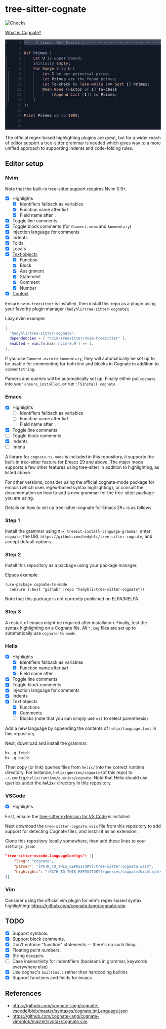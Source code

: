 # tree-sitter-cognate

[![Checks](https://github.com/hedyhli/tree-sitter-cognate/actions/workflows/checks.yml/badge.svg)](https://github.com/hedyhli/tree-sitter-cognate/actions/workflows/checks.yml)

[What is Cognate?](https://cognate-lang.github.io)

<img src="https://raw.githubusercontent.com/hedyhli/tree-sitter-cognate/main/demo.png" width=800/>

The official regex-based highlighting plugins are great, but for a wider
reach of editor support a tree-sitter grammar is needed which gives way to
a more unified approach to supporting indents and code-folding rules.

## Editor setup

### Nvim

Note that the built-in tree-sitter support requires Nvim 0.9+.

- [X] Highlights
  - [X] Identifiers fallback as variables
  - [X] Function name after `Def`
  - [X] Field name after `.`
- [X] Toggle line comments
- [X] Toggle block comments (for `Comment.nvim` and `kommentary`)
- [X] Injection language for comments
- [X] Indents
- [X] Folds
- [X] Locals
- [X] [Text objects](https://github.com/nvim-treesitter/nvim-treesitter-textobjects)
  - [X] Function
  - [X] Block
  - [X] Assignment
  - [X] Statement
  - [X] Comment
  - [X] Number
- [X] [Context](https://github.com/nvim-treesitter/nvim-treesitter-context)

Ensure `nvim-treesitter` is installed, then install this repo as a plugin using
your favorite plugin manager (`hedyhli/tree-sitter-cognate`);

Lazy.nvim example:

```lua
{
  "hedyhli/tree-sitter-cognate",
  dependencies = { "nvim-treesitter/nvim-treesitter" },
  enabled = vim.fn.has('nvim-0.9') == 1,
},
```

If you use `Comment.nvim` or `kommentary`, they will automatically be set up to
be usable for commenting for both line and blocks in Cognate in addition to
`commentstring`.

Parsers and queries will be automatically set up. Finally either put `cognate`
into your `ensure_installed`, or run `:TSInstall cognate`.

### Emacs

- [X] Highlights
  - [ ] Identifiers fallback as variables
  - [ ] Function name after `Def`
  - [ ] Field name after `.`
- [X] Toggle line comments
- [ ] Toggle block comments
- [X] Indents
- [ ] Imenu

A library for `cognate-ts-mode` is included in this repository, it supports the
built-in tree-sitter feature for Emacs 29 and above. The major mode supports
a few other features using tree-sitter in addition to highlighting, as listed
above.

For other versions, consider using the official cognate-mode package for emacs
(which uses regex-based syntax highlighting), or consult the documentation on
how to add a new grammar for the tree-sitter package you are using.

Details on how to set up tree-sitter-cognate for Emacs 29+ is as follows.

### Step 1

Install the grammar using `M-x treesit-install-language-grammar`, enter
`cognate`, the URL `https://github.com/hedyhli/tree-sitter-cognate`, and
accept default options.

### Step 2

Install this repository as a package using your package manager.

Elpaca example:

```elisp
(use-package cognate-ts-mode
  :ensure (:host "github" :repo "hedyhli/tree-sitter-cognate"))
```

Note that this package is not currently published on ELPA/MELPA.

### Step 3

A restart of emacs might be required after installation. Finally, test
the syntax highlighting on a Cognate file. All `*.cog` files are set
up to automatically use `cognate-ts-mode`.

### Helix

- [X] Highlights
  - [X] Identifiers fallback as variables
  - [X] Function name after `Def`
  - [X] Field name after `.`
- [X] Toggle line comments
- [X] Toggle block comments
- [X] Injection language for comments
- [X] Indents
- [X] Text objects
  - [X] Functions
  - [X] Comments
  - [ ] Blocks (note that you can simply use `mi)` to select parenthesis)

Add a new language by appending the contents of `helix/language.toml` in this
repository.

Next, download and install the grammar:
```
hx -g fetch
hx -g build
```

Then copy (or link) queries files from `helix/` into the correct
runtime directory. For instance, `helix/queries/cognate` (of this repo) to
`~/.config/helix/runtime/queries/cognate`. Note that Helix should use queries
under the **`helix/`** directory in this repository.

### VSCode

- [X] Highlights

First, ensure the [tree-sitter extension for VS
Code](https://github.com/AlecGhost/tree-sitter-vscode) is installed.

Next download the
`tree-sitter-cognate.vsix` file from this repository to add support for
detecting Cognate files, and install it as an extension.

Clone this repository locally somewhere, then add these lines to your
`settings.json`:

```json
"tree-sitter-vscode.languageConfigs": [{
    "lang": "cognate",
    "parser": "[PATH_TO_THIS_REPOSITORY]/tree-sitter-cognate.wasm",
    "highlights": "[PATH_TO_THIS_REPOSITORY]/queries/cognate/highlights.scm"
}]
```

### Vim

Consider using the official vim plugin for vim's regex-based syntax
highlighting: <https://github.com/cognate-lang/cognate-vim>.

## TODO

- [x] Support symbols.
- [x] Support block comments.
- [x] Don't enforce "function" statements -- there's no such thing.
- [x] Floating point numbers.
- [x] String escapes.
- [ ] Case insensitivity for indentifiers (booleans in grammar, keywords
  everywhere else)
- [x] Use cognac's `builtins.c` rather than hardcoding builtins
- [x] Support functions and fields for emacs

## References

- <https://github.com/cognate-lang/cognate-vscode/blob/master/syntaxes/cognate.tmLanguage.json>
- <https://github.com/cognate-lang/cognate-vim/blob/master/syntax/cognate.vim>
